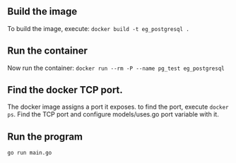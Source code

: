
## Build the image

To build the image, execute: `docker build -t eg_postgresql .`

## Run the container
Now run the container: `docker run --rm -P --name pg_test eg_postgresql`

## Find the docker TCP port. 
The docker image assigns a port it exposes. to find the port, execute `docker ps`. Find the TCP port and configure models/uses.go port variable with it. 

## Run the program 
`go run main.go`